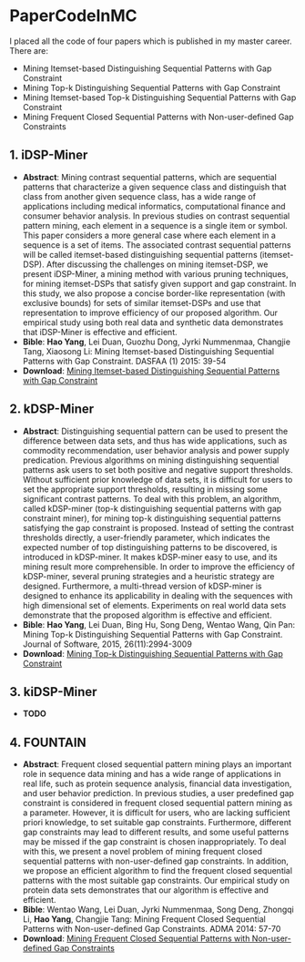 # PaperCodeInMC
I placed all the code of four papers which is published in my master career. There are:
+ Mining Itemset-based Distinguishing Sequential Patterns with Gap Constraint
+ Mining Top-k Distinguishing Sequential Patterns with Gap Constraint
+ Mining Itemset-based Top-k Distinguishing Sequential Patterns with Gap Constraint
+ Mining Frequent Closed Sequential Patterns with Non-user-defined Gap Constraints

## 1. iDSP-Miner

+ <b>Abstract</b>: Mining contrast sequential patterns, which are sequential patterns that characterize a given sequence class and distinguish that class from another given sequence class, has a wide range of applications including medical informatics, computational finance and consumer behavior analysis. In previous studies on contrast sequential pattern mining, each element in a sequence is a single item or symbol. This paper considers a more general case where each element in a sequence is a set of items. The associated contrast sequential patterns will be called itemset-based distinguishing sequential patterns (itemset-DSP). After discussing the challenges on mining itemset-DSP, we present iDSP-Miner, a mining method with various pruning techniques, for mining itemset-DSPs that satisfy given support and gap constraint. In this study, we also propose a concise border-like representation (with exclusive bounds) for sets of similar itemset-DSPs and use that representation to improve efficiency of our proposed algorithm. Our empirical study using both real data and synthetic data demonstrates that iDSP-Miner is effective and efficient.
+ <b>Bible</b>: <b>Hao Yang</b>, Lei Duan, Guozhu Dong, Jyrki Nummenmaa, Changjie Tang, Xiaosong Li: Mining Itemset-based Distinguishing Sequential Patterns with Gap Constraint. DASFAA (1) 2015: 39-54
+ <b>Download</b>: [Mining Itemset-based Distinguishing Sequential Patterns with Gap Constraint](http://link.springer.com/chapter/10.1007%2F978-3-319-18120-2_3)


## 2. kDSP-Miner

+ <b>Abstract</b>: Distinguishing sequential pattern can be used to present the difference between data sets, and thus has wide applications, such as commodity recommendation, user behavior analysis and power supply predication. Previous algorithms on mining distinguishing sequential patterns ask users to set both positive and negative support thresholds. Without sufficient prior knowledge of data sets, it is difficult for users to set the appropriate support thresholds, resulting in missing some significant contrast patterns. To deal with this problem, an algorithm, called kDSP-miner (top-k distinguishing sequential patterns with gap constraint miner), for mining top-k distinguishing sequential patterns satisfying the gap constraint is proposed. Instead of setting the contrast thresholds directly, a user-friendly parameter, which indicates the expected number of top distinguishing patterns to be discovered, is introduced in kDSP-miner. It makes kDSP-miner easy to use, and its mining result more comprehensible. In order to improve the efficiency of kDSP-miner, several pruning strategies and a heuristic strategy are designed. Furthermore, a multi-thread version of kDSP-miner is designed to enhance its applicability in dealing with the sequences with high dimensional set of elements. Experiments on real world data sets demonstrate that the proposed algorithm is effective and efficient.
+ <b>Bible</b>: <b>Hao Yang</b>, Lei Duan, Bing Hu, Song Deng, Wentao Wang, Qin Pan: Mining Top-k Distinguishing Sequential Patterns with Gap Constraint. Journal of Software, 2015, 26(11):2994-3009
+ <b>Download</b>: [Mining Top-k Distinguishing Sequential Patterns with Gap Constraint](http://www.jos.org.cn/ch/reader/view_abstract.aspx?file_no=4906&flag=1)


## 3. kiDSP-Miner

+ <b>TODO</b>


## 4. FOUNTAIN

+ <b>Abstract</b>: Frequent closed sequential pattern mining plays an important role in sequence data mining and has a wide range of applications in real life, such as protein sequence analysis, financial data investigation, and user behavior prediction. In previous studies, a user predefined gap constraint is considered in frequent closed sequential pattern mining as a parameter. However, it is difficult for users, who are lacking sufficient priori knowledge, to set suitable gap constraints. Furthermore, different gap constraints may lead to different results, and some useful patterns may be missed if the gap constraint is chosen inappropriately. To deal with this, we present a novel problem of mining frequent closed sequential patterns with non-user-defined gap constraints. In addition, we propose an efficient algorithm to find the frequent closed sequential patterns with the most suitable gap constraints. Our empirical study on protein data sets demonstrates that our algorithm is effective and efficient.
+ <b>Bible</b>: Wentao Wang, Lei Duan, Jyrki Nummenmaa, Song Deng, Zhongqi Li, <b>Hao Yang</b>, Changjie Tang: Mining Frequent Closed Sequential Patterns with Non-user-defined Gap Constraints. ADMA 2014: 57-70
+ <b>Download</b>: [Mining Frequent Closed Sequential Patterns with Non-user-defined Gap Constraints](http://link.springer.com/chapter/10.1007%2F978-3-319-14717-8_5)



